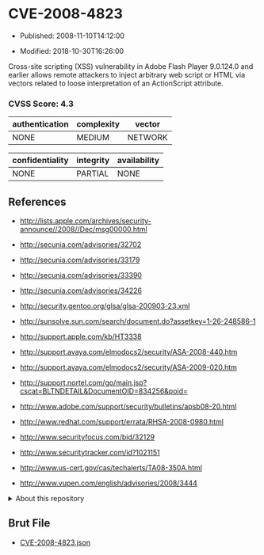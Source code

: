 # CVE-2008-4823

- Published: 2008-11-10T14:12:00

- Modified: 2018-10-30T16:26:00

Cross-site scripting (XSS) vulnerability in Adobe Flash Player 9.0.124.0 and earlier allows remote attackers to inject arbitrary web script or HTML via vectors related to loose interpretation of an ActionScript attribute.

### CVSS Score: **4.3**

| authentication | complexity | vector |
| --- | --- | --- |
| NONE | MEDIUM | NETWORK |

| confidentiality | integrity | availability |
| --- | --- | --- |
| NONE | PARTIAL | NONE |

## References

* http://lists.apple.com/archives/security-announce//2008//Dec/msg00000.html

* http://secunia.com/advisories/32702

* http://secunia.com/advisories/33179

* http://secunia.com/advisories/33390

* http://secunia.com/advisories/34226

* http://security.gentoo.org/glsa/glsa-200903-23.xml

* http://sunsolve.sun.com/search/document.do?assetkey=1-26-248586-1

* http://support.apple.com/kb/HT3338

* http://support.avaya.com/elmodocs2/security/ASA-2008-440.htm

* http://support.avaya.com/elmodocs2/security/ASA-2009-020.htm

* http://support.nortel.com/go/main.jsp?cscat=BLTNDETAIL&DocumentOID=834256&poid=

* http://www.adobe.com/support/security/bulletins/apsb08-20.html

* http://www.redhat.com/support/errata/RHSA-2008-0980.html

* http://www.securityfocus.com/bid/32129

* http://www.securitytracker.com/id?1021151

* http://www.us-cert.gov/cas/techalerts/TA08-350A.html

* http://www.vupen.com/english/advisories/2008/3444

<details>
<summary>About this repository</summary> 

  This repository is part of the project [Live Hack CVE](https://github.com/Live-Hack-CVE). Main website can be found [www.live-hack.org](https://www.live-hack.org) 
  
  Made by [Sn0wAlice](https://github.com/Sn0wAlice) for the people that care about security and need to have a feed of the latest CVEs. Hope you enjoy it, don't forget to star the repo and follow me on [Twitter](https://twitter.com/Sn0wAlice) and [Github](https://github.com/Sn0wAlice). And that is my [personnal website](https://www.alice-snow.me/)

  - [Home Page](https://github.com/Live-Hack-CVE)
  - [Framework](https://github.com/Live-Hack-CVE/cve-framework)
  - [CVE database](https://github.com/Live-Hack-CVE/full_database)
  - [Changelog](https://github.com/Live-Hack-CVE/Changelog)
</details>

## Brut File

* [CVE-2008-4823.json](https://raw.githubusercontent.com/Live-Hack-CVE/full_database/main/cves/2008/CVE-2008-4823.json)

